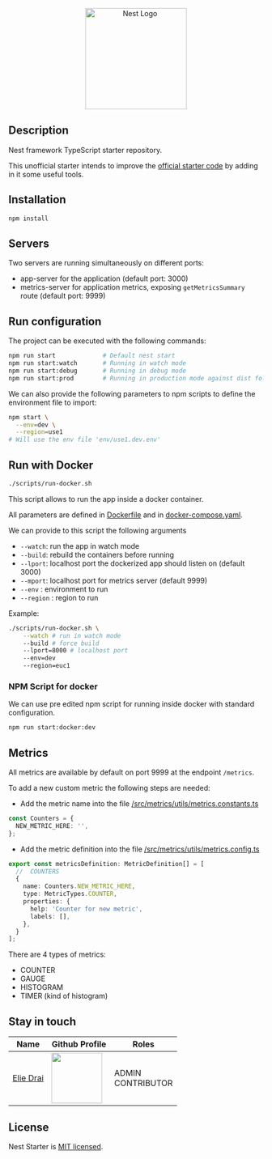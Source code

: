 <p align="center">
  <a href="http://nestjs.com/" target="blank"><img src="https://nestjs.com/img/logo-small.svg" width="200" alt="Nest Logo" /></a>
</p>

[circleci-image]: https://img.shields.io/circleci/build/github/nestjs/nest/master?token=abc123def456
[circleci-url]: https://circleci.com/gh/nestjs/nest

## Description

Nest framework TypeScript starter repository.

This unofficial starter intends to improve the [official starter code](https://github.com/nestjs/nest) by adding in it some useful tools.

## Installation

```bash
npm install
```

## Servers

Two servers are running simultaneously on different ports:

- app-server for the application (default port: 3000)
- metrics-server for application metrics, exposing `getMetricsSummary` route (default port: 9999)

## Run configuration

The project can be executed with the following commands:

```bash
npm run start             # Default nest start
npm run start:watch       # Running in watch mode
npm run start:debug       # Running in debug mode
npm run start:prod        # Running in production mode against dist folder
```

We can also provide the following parameters to npm scripts to define the environment file to import:

```bash
npm start \
  --env=dev \
  --region=use1
# Will use the env file 'env/use1.dev.env'
```

## Run with Docker

```bash
./scripts/run-docker.sh
```

This script allows to run the app inside a docker container.

All parameters are defined in [Dockerfile](Dockerfile) and in [docker-compose.yaml](docker-compose.yaml).

We can provide to this script the following arguments

- `--watch`: run the app in watch mode
- `--build`: rebuild the containers before running
- `--lport`: localhost port the dockerized app should listen on (default 3000)
- `--mport`: localhost port for metrics server (default 9999)
- `--env` : environment to run
- `--region` : region to run

Example:

```bash
./scripts/run-docker.sh \
    --watch # run in watch mode
    --build # force build
    --lport=8000 # localhost port
    --env=dev
    --region=euc1
```

### NPM Script for docker

We can use pre edited npm script for running inside docker with standard configuration.

```bash
npm run start:docker:dev
```

## Metrics

All metrics are available by default on port 9999 at the endpoint `/metrics`.

To add a new custom metric the following steps are needed:

* Add the metric name into the file <a href="/src/metrics/utils/metrics.constants.ts">/src/metrics/utils/metrics.constants.ts</a>

```typescript
const Counters = {
  NEW_METRIC_HERE: '',
};
```

* Add the metric definition into the file <a href="/src/metrics/utils/metrics.config.ts">/src/metrics/utils/metrics.config.ts</a>

```typescript
export const metricsDefinition: MetricDefinition[] = [
  //  COUNTERS
  {
    name: Counters.NEW_METRIC_HERE,
    type: MetricTypes.COUNTER,
    properties: {
      help: 'Counter for new metric',
      labels: [],
    },
  }
];
```

There are 4 types of metrics:
- COUNTER
- GAUGE
- HISTOGRAM
- TIMER (kind of histogram)

## Stay in touch

| Name                                      | Github Profile                                                                                                                                                                                                                             | Roles                 |
| ----------------------------------------- | ------------------------------------------------------------------------------------------------------------------------------------------------------------------------------------------------------------------------------------------ | --------------------- |
| [Elie Drai](https://github.com/elied-dev) | [<a href="https://github.com/elied-dev" target="blank"><img align="center" src="https://avatars.githubusercontent.com/u/106579448?s=400&u=00677ff0b4eba6a517bea6bc9ac2cf37e46c4d78&v=4" height="100" /></a>](https://github.com/elied-dev) | ADMIN <br>CONTRIBUTOR |

## License

Nest Starter is [MIT licensed](LICENSE).
